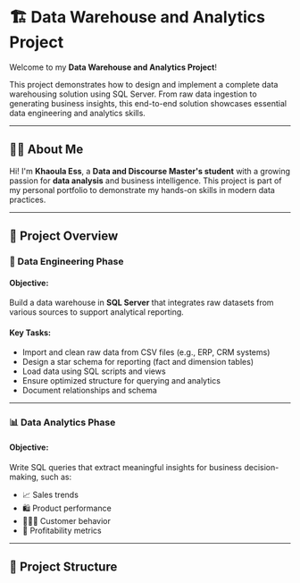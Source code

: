 # 🏗️ Data Warehouse and Analytics Project

Welcome to my **Data Warehouse and Analytics Project**!

This project demonstrates how to design and implement a complete data warehousing solution using SQL Server. From raw data ingestion to generating business insights, this end-to-end solution showcases essential data engineering and analytics skills.

---

## 👩‍💻 About Me

Hi! I'm **Khaoula Ess**, a **Data and Discourse Master's student** with a growing passion for **data analysis** and business intelligence. This project is part of my personal portfolio to demonstrate my hands-on skills in modern data practices.

---

## 📌 Project Overview

### 🔧 Data Engineering Phase

#### Objective:
Build a data warehouse in **SQL Server** that integrates raw datasets from various sources to support analytical reporting.

#### Key Tasks:
- Import and clean raw data from CSV files (e.g., ERP, CRM systems)
- Design a star schema for reporting (fact and dimension tables)
- Load data using SQL scripts and views
- Ensure optimized structure for querying and analytics
- Document relationships and schema

---

### 📊 Data Analytics Phase

#### Objective:
Write SQL queries that extract meaningful insights for business decision-making, such as:

- 📈 Sales trends
- 🛍️ Product performance
- 🧑‍🤝‍🧑 Customer behavior
- 💸 Profitability metrics

---

## 📁 Project Structure


